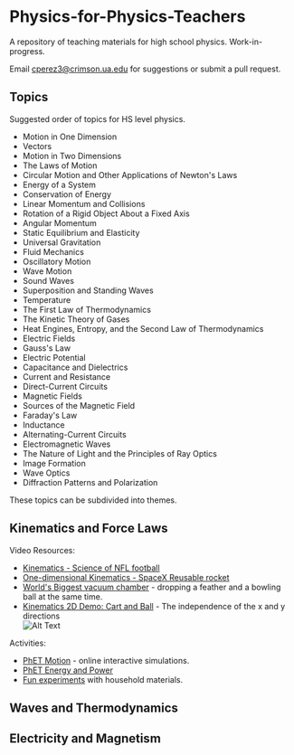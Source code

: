 # Physics-for-Physics-Teachers

A repository of teaching materials for high school physics.
Work-in-progress.

Email <cperez3@crimson.ua.edu> for suggestions or submit a pull request.

## Topics
Suggested order of topics for HS level physics.

-  Motion in One Dimension  <br>
-  Vectors  <br>
-  Motion in Two Dimensions    <br>
-  The Laws of Motion    <br>
-  Circular Motion and Other Applications of Newton's Laws  <br>
-  Energy of a System  <br>
-  Conservation of Energy  <br>
-  Linear Momentum and Collisions  <br>
-  Rotation of a Rigid Object About a Fixed Axis  <br>
-  Angular Momentum  <br>
-  Static Equilibrium and Elasticity  <br>
-  Universal Gravitation  <br>
-  Fluid Mechanics  <br>
-  Oscillatory Motion  <br>
-  Wave Motion  <br>
-  Sound Waves  <br>
-  Superposition and Standing Waves  <br>
-  Temperature  <br>
-  The First Law of Thermodynamics  <br>
-  The Kinetic Theory of Gases  <br>
-  Heat Engines, Entropy, and the Second Law of Thermodynamics  <br>
-  Electric Fields  <br>
-  Gauss's Law  <br>
-  Electric Potential  <br>
-  Capacitance and Dielectrics  <br>
-  Current and Resistance  <br>
-  Direct-Current Circuits  <br>
-  Magnetic Fields  <br>
-  Sources of the Magnetic Field  <br>
-  Faraday's Law  <br>
-  Inductance  <br>
-  Alternating-Current Circuits  <br>
-  Electromagnetic Waves  <br>
-  The Nature of Light and the Principles of Ray Optics  <br>
-  Image Formation  <br>
-  Wave Optics  <br>
-  Diffraction Patterns and Polarization  <br>

These topics can be subdivided into themes.

## Kinematics and Force Laws

Video Resources: <br>
- [Kinematics - Science of NFL football](https://www.youtube.com/watch?v=VrDFqmhTTVQ)
- [One-dimensional Kinematics - SpaceX Reusable rocket](https://www.youtube.com/watch?v=bkbG8BJsInE) <br>
-  [World's Biggest vacuum chamber](https://www.youtube.com/watch?v=E43-CfukEgs) - dropping a feather and a bowling ball at the same time.  <br>
-  [Kinematics 2D Demo: Cart and Ball](https://www.youtube.com/watch?v=CDf_0fPbNos) - The independence of the x and y directions  <br>
![Alt Text](http://gifgifmagazine.com/wp-content/uploads/2019/04/tranbolina-i-kamion.gif)

Activities:
-  [PhET Motion](https://phet.colorado.edu/en/simulations/category/physics/motion) - online interactive simulations. <br>
- [PhET Energy and Power](https://phet.colorado.edu/en/simulations/category/physics/work-energy-and-power)
- [Fun experiments](https://www.youtube.com/watch?v=ILhckx1zGXw) with household materials.




## Waves and Thermodynamics
## Electricity and Magnetism
